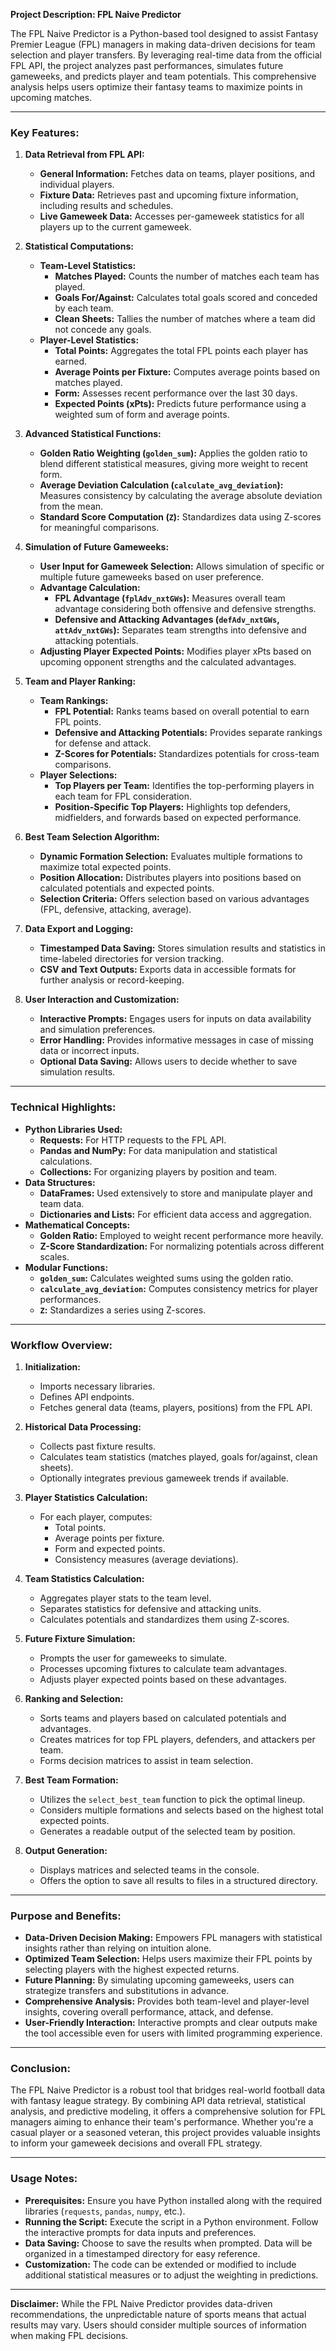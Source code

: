 **Project Description: FPL Naive Predictor**

The FPL Naive Predictor is a Python-based tool designed to assist Fantasy Premier League (FPL) managers in making data-driven decisions for team selection and player transfers. By leveraging real-time data from the official FPL API, the project analyzes past performances, simulates future gameweeks, and predicts player and team potentials. This comprehensive analysis helps users optimize their fantasy teams to maximize points in upcoming matches.

---

### **Key Features:**

1. **Data Retrieval from FPL API:**
   - **General Information:** Fetches data on teams, player positions, and individual players.
   - **Fixture Data:** Retrieves past and upcoming fixture information, including results and schedules.
   - **Live Gameweek Data:** Accesses per-gameweek statistics for all players up to the current gameweek.

2. **Statistical Computations:**
   - **Team-Level Statistics:**
     - **Matches Played:** Counts the number of matches each team has played.
     - **Goals For/Against:** Calculates total goals scored and conceded by each team.
     - **Clean Sheets:** Tallies the number of matches where a team did not concede any goals.
   - **Player-Level Statistics:**
     - **Total Points:** Aggregates the total FPL points each player has earned.
     - **Average Points per Fixture:** Computes average points based on matches played.
     - **Form:** Assesses recent performance over the last 30 days.
     - **Expected Points (xPts):** Predicts future performance using a weighted sum of form and average points.

3. **Advanced Statistical Functions:**
   - **Golden Ratio Weighting (`golden_sum`):** Applies the golden ratio to blend different statistical measures, giving more weight to recent form.
   - **Average Deviation Calculation (`calculate_avg_deviation`):** Measures consistency by calculating the average absolute deviation from the mean.
   - **Standard Score Computation (`Z`):** Standardizes data using Z-scores for meaningful comparisons.

4. **Simulation of Future Gameweeks:**
   - **User Input for Gameweek Selection:** Allows simulation of specific or multiple future gameweeks based on user preference.
   - **Advantage Calculation:**
     - **FPL Advantage (`fplAdv_nxtGWs`):** Measures overall team advantage considering both offensive and defensive strengths.
     - **Defensive and Attacking Advantages (`defAdv_nxtGWs`, `attAdv_nxtGWs`):** Separates team strengths into defensive and attacking potentials.
   - **Adjusting Player Expected Points:** Modifies player xPts based on upcoming opponent strengths and the calculated advantages.

5. **Team and Player Ranking:**
   - **Team Rankings:**
     - **FPL Potential:** Ranks teams based on overall potential to earn FPL points.
     - **Defensive and Attacking Potentials:** Provides separate rankings for defense and attack.
     - **Z-Scores for Potentials:** Standardizes potentials for cross-team comparisons.
   - **Player Selections:**
     - **Top Players per Team:** Identifies the top-performing players in each team for FPL consideration.
     - **Position-Specific Top Players:** Highlights top defenders, midfielders, and forwards based on expected performance.

6. **Best Team Selection Algorithm:**
   - **Dynamic Formation Selection:** Evaluates multiple formations to maximize total expected points.
   - **Position Allocation:** Distributes players into positions based on calculated potentials and expected points.
   - **Selection Criteria:** Offers selection based on various advantages (FPL, defensive, attacking, average).

7. **Data Export and Logging:**
   - **Timestamped Data Saving:** Stores simulation results and statistics in time-labeled directories for version tracking.
   - **CSV and Text Outputs:** Exports data in accessible formats for further analysis or record-keeping.

8. **User Interaction and Customization:**
   - **Interactive Prompts:** Engages users for inputs on data availability and simulation preferences.
   - **Error Handling:** Provides informative messages in case of missing data or incorrect inputs.
   - **Optional Data Saving:** Allows users to decide whether to save simulation results.

---

### **Technical Highlights:**

- **Python Libraries Used:**
  - **Requests:** For HTTP requests to the FPL API.
  - **Pandas and NumPy:** For data manipulation and statistical calculations.
  - **Collections:** For organizing players by position and team.
- **Data Structures:**
  - **DataFrames:** Used extensively to store and manipulate player and team data.
  - **Dictionaries and Lists:** For efficient data access and aggregation.
- **Mathematical Concepts:**
  - **Golden Ratio:** Employed to weight recent performance more heavily.
  - **Z-Score Standardization:** For normalizing potentials across different scales.
- **Modular Functions:**
  - **`golden_sum`:** Calculates weighted sums using the golden ratio.
  - **`calculate_avg_deviation`:** Computes consistency metrics for player performances.
  - **`Z`:** Standardizes a series using Z-scores.

---

### **Workflow Overview:**

1. **Initialization:**
   - Imports necessary libraries.
   - Defines API endpoints.
   - Fetches general data (teams, players, positions) from the FPL API.

2. **Historical Data Processing:**
   - Collects past fixture results.
   - Calculates team statistics (matches played, goals for/against, clean sheets).
   - Optionally integrates previous gameweek trends if available.

3. **Player Statistics Calculation:**
   - For each player, computes:
     - Total points.
     - Average points per fixture.
     - Form and expected points.
     - Consistency measures (average deviations).

4. **Team Statistics Calculation:**
   - Aggregates player stats to the team level.
   - Separates statistics for defensive and attacking units.
   - Calculates potentials and standardizes them using Z-scores.

5. **Future Fixture Simulation:**
   - Prompts the user for gameweeks to simulate.
   - Processes upcoming fixtures to calculate team advantages.
   - Adjusts player expected points based on these advantages.

6. **Ranking and Selection:**
   - Sorts teams and players based on calculated potentials and advantages.
   - Creates matrices for top FPL players, defenders, and attackers per team.
   - Forms decision matrices to assist in team selection.

7. **Best Team Formation:**
   - Utilizes the `select_best_team` function to pick the optimal lineup.
   - Considers multiple formations and selects based on the highest total expected points.
   - Generates a readable output of the selected team by position.

8. **Output Generation:**
   - Displays matrices and selected teams in the console.
   - Offers the option to save all results to files in a structured directory.

---

### **Purpose and Benefits:**

- **Data-Driven Decision Making:** Empowers FPL managers with statistical insights rather than relying on intuition alone.
- **Optimized Team Selection:** Helps users maximize their FPL points by selecting players with the highest expected returns.
- **Future Planning:** By simulating upcoming gameweeks, users can strategize transfers and substitutions in advance.
- **Comprehensive Analysis:** Provides both team-level and player-level insights, covering overall performance, attack, and defense.
- **User-Friendly Interaction:** Interactive prompts and clear outputs make the tool accessible even for users with limited programming experience.

---

### **Conclusion:**

The FPL Naive Predictor is a robust tool that bridges real-world football data with fantasy league strategy. By combining API data retrieval, statistical analysis, and predictive modeling, it offers a comprehensive solution for FPL managers aiming to enhance their team's performance. Whether you're a casual player or a seasoned veteran, this project provides valuable insights to inform your gameweek decisions and overall FPL strategy.

---

### **Usage Notes:**

- **Prerequisites:** Ensure you have Python installed along with the required libraries (`requests`, `pandas`, `numpy`, etc.).
- **Running the Script:** Execute the script in a Python environment. Follow the interactive prompts for data inputs and preferences.
- **Data Saving:** Choose to save the results when prompted. Data will be organized in a timestamped directory for easy reference.
- **Customization:** The code can be extended or modified to include additional statistical measures or to adjust the weighting in predictions.

---

**Disclaimer:** While the FPL Naive Predictor provides data-driven recommendations, the unpredictable nature of sports means that actual results may vary. Users should consider multiple sources of information when making FPL decisions.
